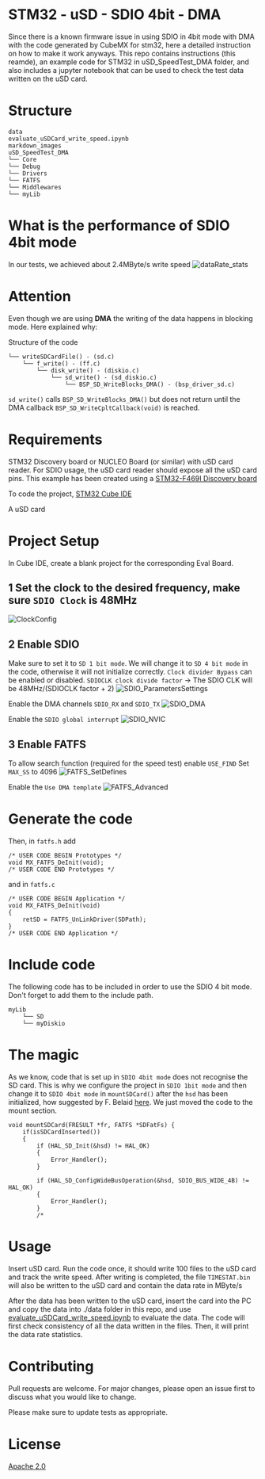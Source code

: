 # STM32 - uSD - SDIO 4bit - DMA
Since there is a known firmware issue in using SDIO in 4bit mode with DMA with the code generated by CubeMX for stm32, here a detailed instruction on how to make it work anyways. 
This repo contains instructions (this reamde), an example code for STM32 in uSD_SpeedTest_DMA folder, and also includes a jupyter notebook that can be used to check the test data written on the uSD card. 

# Structure
```
data
evaluate_uSDCard_write_speed.ipynb
markdown_images
uSD_SpeedTest_DMA
└── Core
└── Debug
└── Drivers
└── FATFS
└── Middlewares
└── myLib
```

# What is the performance of SDIO 4bit mode
In our tests, we achieved about 2.4MByte/s write speed
![dataRate_stats](dataRate_Stats.png)

# Attention
Even though we are using **DMA** the writing of the data happens in blocking mode.
Here explained why:

Structure of the code
```
└── writeSDCardFile() - (sd.c)
    └── f_write() - (ff.c)
        └── disk_write() - (diskio.c)
            └── sd_write() - (sd_diskio.c)
                └── BSP_SD_WriteBlocks_DMA() - (bsp_driver_sd.c)
```

`sd_write()` calls `BSP_SD_WriteBlocks_DMA()` but does not return until the DMA callback `BSP_SD_WriteCpltCallback(void)` is reached.


# Requirements
STM32 Discovery board or NUCLEO Board (or similar) with uSD card reader. For SDIO usage, the uSD card reader should expose all the uSD card pins.
This example has been created using a [STM32-F469I Discovery board](https://www.st.com/en/evaluation-tools/32f469idiscovery.html)

To code the project, [STM32 Cube IDE](https://www.st.com/en/development-tools/stm32cubeide.html)

A uSD card

# Project Setup

In Cube IDE, create a blank project for the corresponding Eval Board.

## 1 Set the clock to the desired frequency, make sure `SDIO Clock` is 48MHz

![ClockConfig](markdown_images/clock.PNG)

## 2 Enable SDIO 
Make sure to set it to `SD 1 bit mode`. We will change it to `SD 4 bit mode` in the code, otherwise it will not initialize correctly.
`Clock divider Bypass` can be enabled or disabled.
`SDIOCLK clock divide factor` -> The SDIO CLK will be 48MHz/(SDIOCLK factor + 2)
![SDIO_ParametersSettings](markdown_images/SDIO_Parameter_Settings.PNG)

Enable the DMA channels `SDIO_RX` and `SDIO_TX`
![SDIO_DMA](markdown_images/SDIO_DMA_Settings.PNG)

Enable the `SDIO global interrupt`
![SDIO_NVIC](markdown_images/SDIO_NVIC_Settings.PNG)

## 3 Enable FATFS
To allow search function (required for the speed test) enable `USE_FIND`
Set `MAX_SS` to 4096
![FATFS_SetDefines](markdown_images/FATFS_SetDefines.PNG)

Enable the `Use DMA template`
![FATFS_Advanced](markdown_images/FATFS_AdvancedSettings.PNG)

# Generate the code
Then, in `fatfs.h` add 
```
/* USER CODE BEGIN Prototypes */
void MX_FATFS_DeInit(void);
/* USER CODE END Prototypes */
```
and in `fatfs.c`
```
/* USER CODE BEGIN Application */
void MX_FATFS_DeInit(void)
{
	retSD = FATFS_UnLinkDriver(SDPath);
}
/* USER CODE END Application */
```
# Include code
The following code has to be included in order to use the SDIO 4 bit mode. Don't forget to add them to the include path.
```
myLib
    └── SD
    └── myDiskio
```

# The magic
As we know, code that is set up in `SDIO 4bit mode` does not recognise the SD card. 
This is why we configure the project in `SDIO 1bit mode` and then change it to `SDIO 4bit mode` in `mountSDCard()` after the `hsd` has been initialized, how suggested by F. Belaid [here](https://community.st.com/t5/stm32cubemx-mcus/sdio-interface-not-working-in-4bits-with-stm32f4-firmware/td-p/591776). We just moved the code to the mount section.
```
void mountSDCard(FRESULT *fr, FATFS *SDFatFs) {
	if(isSDCardInserted())
	{
		if (HAL_SD_Init(&hsd) != HAL_OK)
		{
			Error_Handler();
		}

		if (HAL_SD_ConfigWideBusOperation(&hsd, SDIO_BUS_WIDE_4B) != HAL_OK)
		{
			Error_Handler();
		}
		/*
```

# Usage

Insert uSD card.
Run the code once, it should write 100 files to the uSD card and track the write speed.
After writing is completed, the file `TIMESTAT.bin` will also be written to the uSD card and contain the data rate in MByte/s

After the data has been written to the uSD card, insert the card into the PC and copy the data into ./data folder in this repo, and use [evaluate_uSDCard_write_speed.ipynb](evaluate_uSDCard_write_speed.ipynb) to evaluate the data.
The code will first check consistency of all the data written in the files.
Then, it will print the data rate statistics.

# Contributing

Pull requests are welcome. For major changes, please open an issue first
to discuss what you would like to change.

Please make sure to update tests as appropriate.

# License

[Apache 2.0](LICENSE.txt)
